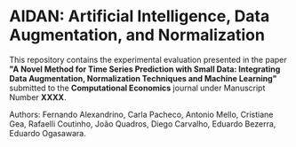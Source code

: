 # AIDAN: Artificial Intelligence, Data Augmentation, and Normalization
This repository contains the experimental evaluation presented in the paper **"A Novel Method for Time Series Prediction with Small Data: Integrating Data Augmentation, Normalization Techniques and Machine Learning"** submitted to the **Computational Economics** journal under Manuscript Number **XXXX**.

Authors: Fernando Alexandrino, Carla Pacheco, Antonio Mello, Cristiane Gea, Rafaelli Coutinho, João Quadros, Diego Carvalho, Eduardo Bezerra, Eduardo Ogasawara.
